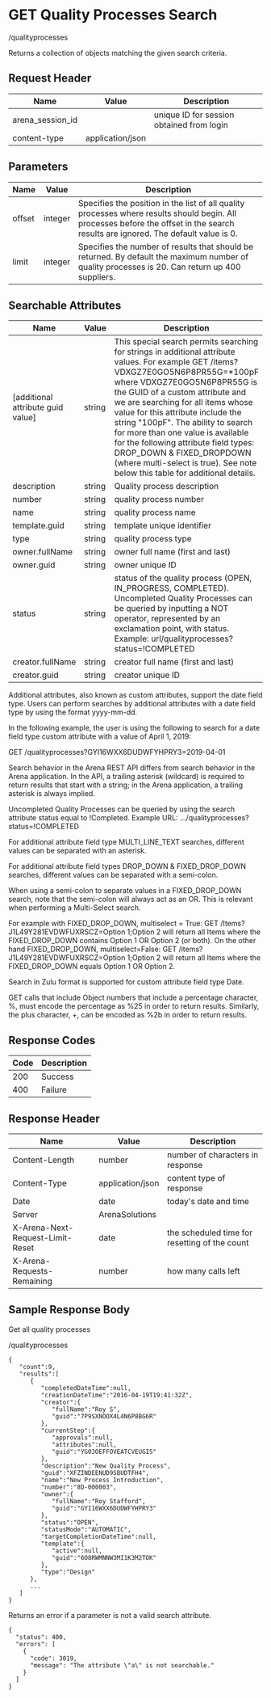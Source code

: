 # GET Quality Processes Search


/qualityprocesses

Returns a collection of  objects matching the given search criteria. 

## Request Header

| Name | Value | Description |
|  --- |  --- |  --- | 
| arena_session_id |   | unique ID for session obtained from login |
| content\-type | application/json |   |

## Parameters

| Name | Value | Description |
|  --- |  --- |  --- | 
| offset | integer | Specifies the position in the list of all quality processes where results should begin. All processes before the offset in the search results are ignored. The default value is 0. |
| limit | integer | Specifies the number of results that should be returned. By default the maximum number of quality processes is 20. Can return up 400 suppliers. |

## Searchable Attributes

| Name | Value | Description |
|  --- |  --- |  --- | 
| \[additional attribute guid value\] | string |  This special search permits searching for strings in additional attribute values. For example GET /items?VDXGZ7E0GO5N6P8PR55G=\*100pF where VDXGZ7E0GO5N6P8PR55G is the GUID of a custom attribute and we are searching for all items whose value for this attribute include the string "100pF". The ability to search for more than one value is available for the following attribute field types: DROP_DOWN & FIXED_DROPDOWN \(where multi\-select is true\). See note below this table for additional details. |
| description | string | Quality process description |
| number | string | quality process number |
| name | string | quality process name |
| template.guid | string | template unique identifier |
| type | string | quality process type |
| owner.fullName | string | owner full name \(first and last\) |
| owner.guid | string | owner unique ID |
| status | string | status of the quality process \(OPEN, IN_PROGRESS, COMPLETED\). Uncompleted Quality Processes can be queried by inputting a NOT operator, represented by an exclamation point, with status. Example: url/qualityprocesses?status=!COMPLETED |
| creator.fullName | string | creator full name \(first and last\) |
| creator.guid | string | creator unique ID |

Additional attributes, also known as custom attributes, support the date field type. Users can perform searches by additional attributes with a date field type by using the format yyyy\-mm\-dd.

In the following example, the user is using the following to search for a date field type custom attribute with a value of April 1, 2019: 

GET /qualityprocesses?GYI16WXX6DUDWFYHPRY3=2019\-04\-01

Search behavior in the Arena REST API differs from search behavior in the Arena application. In the API, a trailing asterisk \(wildcard\) is required to return results that start with a string; in the Arena application, a trailing asterisk is always implied.

Uncompleted Quality Processes can be queried by using the search attribute status equal to !Completed. Example URL: .../qualityprocesses?status=!COMPLETED

For additional attribute field type MULTI_LINE_TEXT searches, different values can be  separated with an asterisk.

For additional attribute field types DROP_DOWN & FIXED_DROP_DOWN searches, different values can be separated with a semi\-colon.

When using a semi\-colon to separate values in a FIXED_DROP_DOWN search, note that the semi\-colon will always act as an OR. This is relevant when performing a Multi\-Select search.

For example with FIXED_DROP_DOWN, multiselect = True: GET /Items?J1L49Y281EVDWFUXRSCZ=Option 1;Option 2 will return all Items where the FIXED_DROP_DOWN contains Option 1 OR Option 2 \(or both\). On the other hand FIXED_DROP_DOWN, multiselect=False: GET /items?J1L49Y281EVDWFUXRSCZ=Option 1;Option 2 will return all Items where the FIXED_DROP_DOWN equals Option 1 OR Option 2.

Search in Zulu format is supported for custom attribute field type Date.

GET calls that include Object numbers that include a percentage character, %, must encode the percentage as %25 in order to return results. Similarly, the plus character, \+, can be encoded as %2b in order to return results.

## Response Codes

| Code | Description |
|  --- |  --- | 
| 200 | Success |
| 400 | Failure |

## Response Header

| Name | Value | Description |
|  --- |  --- |  --- | 
| Content\-Length | number | number of characters in response |
| Content\-Type | application/json | content type of response |
| Date | date | today's date and time |
| Server | ArenaSolutions |   |
| X\-Arena\-Next\-Request\-Limit\-Reset  | date | the scheduled time for resetting of the count |
| X\-Arena\-Requests\-Remaining  | number | how many calls left |

## Sample Response Body
Get all quality processes



/qualityprocesses

```
{  
   "count":9,
   "results":[  
      {  
         "completedDateTime":null,
         "creationDateTime":"2016-04-19T19:41:32Z",
         "creator":{  
            "fullName":"Roy S",
            "guid":"7P9SXNOOX4L4N6P8BG6R"
         },
         "currentStep":{  
            "approvals":null,
            "attributes":null,
            "guid":"YG0JOEFFOVEATCVEUGI5"
         },
         "description":"New Quality Process",
         "guid":"XFZINDEENUD9SBUDTFH4",
         "name":"New Process Introduction",
         "number":"8D-000003",
         "owner":{  
            "fullName":"Roy Stafford",
            "guid":"GYI16WXX6DUDWFYHPRY3"
         },
         "status":"OPEN",
         "statusMode":"AUTOMATIC",
         "targetCompletionDateTime":null,
         "template":{  
            "active":null,
            "guid":"6O8RWMNNW3MI1K3M2TOK"
         },
         "type":"Design"
      },
      ...
   ]
}
```
Returns an error if a parameter is not a valid search attribute.

```
{
  "status": 400,
  "errors": [
    {
      "code": 3019,
      "message": "The attribute \"a\" is not searchable."
    }
  ]
}
```
